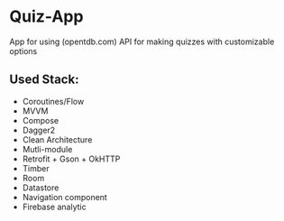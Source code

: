 # Quiz-App


App for using (opentdb.com) API for making quizzes with customizable options
## Used Stack:
* Coroutines/Flow
* MVVM 
* Compose
* Dagger2
* Clean Architecture
* Mutli-module
* Retrofit + Gson + OkHTTP
* Timber
* Room
* Datastore
* Navigation component
* Firebase analytic
